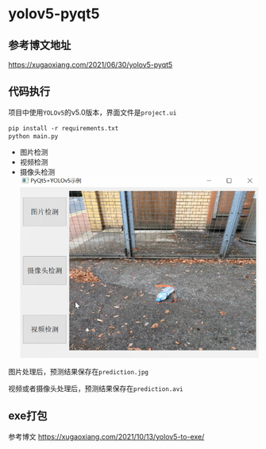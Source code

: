 # yolov5-pyqt5

## 参考博文地址

<https://xugaoxiang.com/2021/06/30/yolov5-pyqt5>

## 代码执行

项目中使用`YOLOv5`的v5.0版本，界面文件是`project.ui`

```
pip install -r requirements.txt
python main.py
```

- 图片检测
- 视频检测
- 摄像头检测
![yolov5 pyqt5](https://github.com/yjy249/yolov5-pyqt5/blob/main/yolov5-pyqt5-master/yolov5-pyqt5.PNG)

图片处理后，预测结果保存在`prediction.jpg`

视频或者摄像头处理后，预测结果保存在`prediction.avi`

## exe打包

参考博文 <https://xugaoxiang.com/2021/10/13/yolov5-to-exe/>
